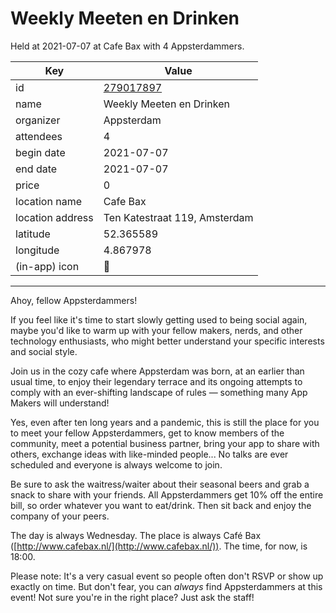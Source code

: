 # Weekly Meeten en Drinken
Held at 2021-07-07 at Cafe Bax with 4 Appsterdammers.
        
|Key|Value
|---|---|
|id|[279017897](https://www.meetup.com/appsterdam/events/279017897/)|
|name|Weekly Meeten en Drinken|
|organizer|Appsterdam|
|attendees|4|
|begin date|2021-07-07|
|end date|2021-07-07|
|price|0|
|location name|Cafe Bax|
|location address|Ten Katestraat 119, Amsterdam|
|latitude|52.365589|
|longitude|4.867978|
|(in-app) icon|🍺|

---

Ahoy, fellow Appsterdammers!

If you feel like it's time to start slowly getting used to being social again, maybe you'd like to warm up with your fellow makers, nerds, and other technology enthusiasts, who might better understand your specific interests and social style.

Join us in the cozy cafe where Appsterdam was born, at an earlier than usual time, to enjoy their legendary terrace and its ongoing attempts to comply with an ever-shifting landscape of rules — something many App Makers will understand!

Yes, even after ten long years and a pandemic, this is still the place for you to meet your fellow Appsterdammers, get to know members of the community, meet a potential business partner, bring your app to share with others, exchange ideas with like-minded people... No talks are ever scheduled and everyone is always welcome to join.

Be sure to ask the waitress/waiter about their seasonal beers and grab a snack to share with your friends. All Appsterdammers get 10% off the entire bill, so order whatever you want to eat/drink. Then sit back and enjoy the company of your peers.

The day is always Wednesday. The place is always Café Bax ([http://www.cafebax.nl/](http://www.cafebax.nl/)). The time, for now, is 18:00.

Please note: It's a very casual event so people often don't RSVP or show up exactly on time. But don't fear, you can *always* find Appsterdammers at this event! Not sure you're in the right place? Just ask the staff!


